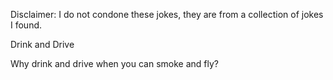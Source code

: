 Disclaimer: I do not condone these jokes, they are from a collection of jokes I found.

Drink and Drive

Why drink and drive when you can smoke and fly?

